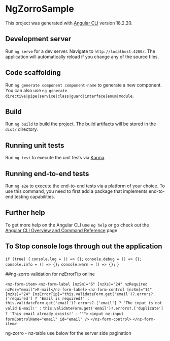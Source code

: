 # NgZorroSample

This project was generated with [Angular CLI](https://github.com/angular/angular-cli) version 18.2.20.

## Development server

Run `ng serve` for a dev server. Navigate to `http://localhost:4200/`. The application will automatically reload if you change any of the source files.

## Code scaffolding

Run `ng generate component component-name` to generate a new component. You can also use `ng generate directive|pipe|service|class|guard|interface|enum|module`.

## Build

Run `ng build` to build the project. The build artifacts will be stored in the `dist/` directory.

## Running unit tests

Run `ng test` to execute the unit tests via [Karma](https://karma-runner.github.io).

## Running end-to-end tests

Run `ng e2e` to execute the end-to-end tests via a platform of your choice. To use this command, you need to first add a package that implements end-to-end testing capabilities.

## Further help

To get more help on the Angular CLI use `ng help` or go check out the [Angular CLI Overview and Command Reference](https://angular.dev/tools/cli) page


## To Stop console logs through out the application

`if (true) {`
`console.log = () => {};`
`console.debug = () => {};`
`console.info = () => {};`
`console.warn = () => {};`
`}`

##ng-zorro validation for nzErrorTip online

`<nz-form-item>`
    `<nz-form-label [nzSm]="6" [nzXs]="24" nzRequired nzFor="email">E-mail</nz-form-label>`
    `<nz-form-control [nzSm]="14" [nzXs]="24" [nzErrorTip]="this.validateForm.get('email')?.errors?.['required'] ? 'Email is required!' :`
    `this.validateForm.get('email')?.errors?.['email'] ? 'The input is not valid E-mail!' :`
    `this.validateForm.get('email')?.errors?.['duplicate'] ? 'This email already exists!' :`
    `''">`
      `<input nz-input formControlName="email" id="email" />`
    `</nz-form-control>`
  `</nz-form-item>`



ng-zorro - nz-table use below for the server side pagination
<!-- NOTE:  nzFrontPagination = false to use server side pagination -->
